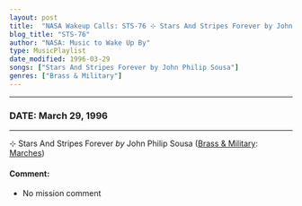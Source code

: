 ```yaml
---
layout: post
title:  "NASA Wakeup Calls: STS-76 ⊹ Stars And Stripes Forever by John Philip Sousa ✺ March 29, 1996"
blog_title: "STS-76"
author: "NASA: Music to Wake Up By"
type: MusicPlaylist
date_modified: 1996-03-29
songs: ["Stars And Stripes Forever by John Philip Sousa"]
genres: ["Brass & Military"]
---
```


----
### DATE: March 29, 1996
----
⊹ Stars And Stripes Forever *by* John Philip Sousa ([Brass & Military](https://www.discogs.com/genre/Brass%20%26%20Military): [Marches](https://www.discogs.com/style/Marches)) <a target="blank_" href="https://www.discogs.com/John-Philip-Sousa-Stars-and-Stripes-Forever/release/10589181">
    <i class="fas fa-compact-disc"
       title="Discogs entry for this song"
       alt="Discogs entry for this song"
       style="font-size: 1.1em;"></i></a>
    

#### Comment:
* No mission comment



<br/>
<center>
	<a target="_blank"
	   href="https://twitter.com/intent/tweet?hashtags=Space,NASA,Playlist,NASAWakeupCalls,SpaceProgram&text=🚀 {{ page.author}}, '{{ page.songs.first }}' {{ page.title }}, {{ site.url }}{{ page.url }}&via=nasawakeupcalls"><i class="fab fa-twitter" title="Tweet this page" alt="Tweet this page" style="font-size: 1.3em;"></i></a>
	&nbsp; 	<i class="fas fa-user-astronaut" style="font-size: 1.5em;"></i> &nbsp;
    <a id="custom_amazon_link"
       type="amzn" search="#"
       category="popular music">
    <i class="fab fa-amazon" style="font-size: 1.3em;"></i></a>
</center>

<!-- Randomly resolve an individual entry from a song array -->
<script src="/assets/javascript/seedrandom.min.js"></script>
<script>
  var wake_me_up = ["Stars And Stripes Forever by John Philip Sousa"];
  var prng = new Math.seedrandom();
  function randomSong() {
    song = wake_me_up[Math.floor(Math.random() * wake_me_up.length)];
    var amazon_link = document.getElementById("custom_amazon_link");
    amazon_link.setAttribute("search", song);
  }
  window.onload = randomSong();
</script>
